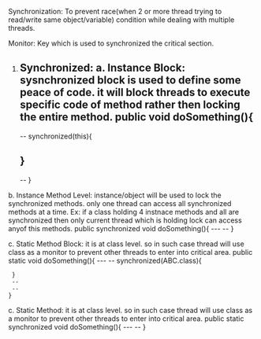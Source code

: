 Synchronization:
To prevent race(when 2 or more thread trying to read/write same object/variable) condition while dealing with multiple threads.

Monitor: Key which is used to synchronized the critical section.

1. Synchronized:
a. Instance Block: sysnchronized block is used to define some peace of code. it will block threads to execute specific code of method rather then locking the entire method.
	public void doSomething(){
	 ---
	 --
	 synchronized(this){
	 
	 }
	 --
	 --
	}

b. Instance Method Level: instance/object will be used to lock the synchronized methods. only one thread can access all synchronized methods at a time.
	Ex: if a class holding 4 instnace methods and all are synchronized then only current thread which is holding lock can access anyof this methods.
	public synchronized void doSomething(){
	 ---
	 --
	}
	
c. Static Method Block: it is at class level. so in such case thread will use class as a monitor to prevent other threads to enter into critical area.
	public static void doSomething(){
	 ---
	 --
	 synchronized(ABC.class){
	 
	 }
	 --
	 --
	}

c. Static Method: it is at class level. so in such case thread will use class as a monitor to prevent other threads to enter into critical area.
	public static synchronized void doSomething(){
	 ---
	 --
	}
